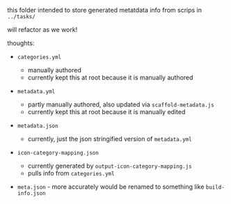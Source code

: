 this folder intended to store generated metatdata info from scrips in
`../tasks/`

will refactor as we work!

thoughts:

- `categories.yml`

  - manually authored
  - currently kept this at root because it is manually authored

- `metadata.yml`

  - partly manually authored, also updated via `scaffold-metadata.js`
  - currently kept this at root because it is manually edited

- `metadata.json`

  - currently, just the json stringified version of `metadata.yml`

- `icon-category-mapping.json`

  - currently generated by `output-icon-category-mapping.js`
  - pulls info from `categories.yml`

- `meta.json` - more accurately would be renamed to something like
  `build-info.json`
